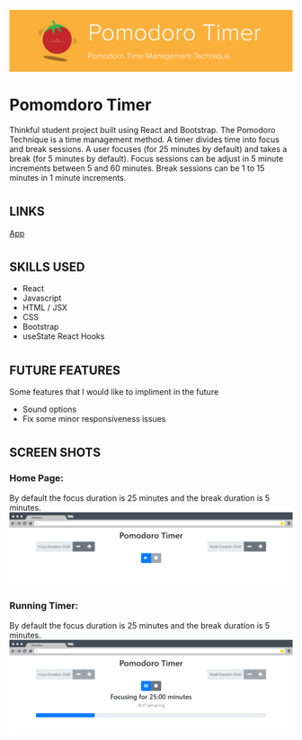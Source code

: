 ![Flashcard-o-matic Discover the flashcard difference](./src/readme/readme-header.png "Flashcard-o-matic")

#
# Pomomdoro Timer

Thinkful student project built using React and Bootstrap. The Pomodoro Technique is a time management method. A timer divides time into focus and break sessions. A user focuses (for 25 minutes by default) and takes a break (for 5 minutes by default). Focus sessions can be adjust in 5 minute increments between 5 and 60 minutes. Break sessions can be 1 to 15 minutes in 1 minute increments. 

#
## LINKS
[App](https://pomodoro-rosy-seven.vercel.app/)

#
## SKILLS USED
* React 
* Javascript
* HTML / JSX 
* CSS
* Bootstrap
* useState React Hooks

#
## FUTURE FEATURES

Some features that I would like to impliment in the future

* Sound options
* Fix some minor responsiveness issues

#
## SCREEN SHOTS

### Home Page:
By default the focus duration is 25 minutes and the break duration is 5 minutes.
![Home Page](./src/readme/scrn-sht-home.png)

### Running Timer:
By default the focus duration is 25 minutes and the break duration is 5 minutes.
![Home Page](./src/readme/scrn-sht-running.png)